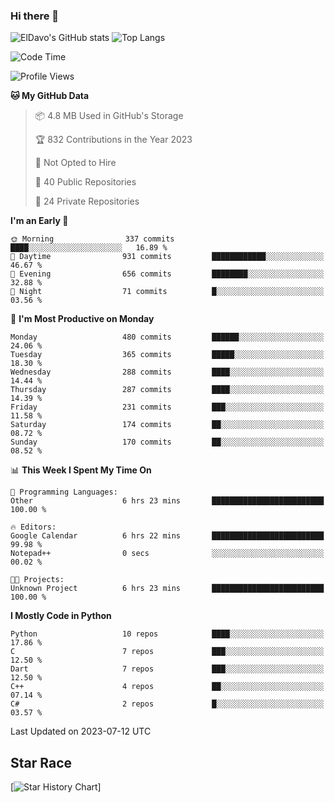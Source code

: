 ### Hi there 👋
![ElDavo's GitHub stats](https://github-readme-stats.vercel.app/api?username=ElDavoo&show_icons=true&theme=chartreuse-dark)
![Top Langs](https://github-readme-stats.vercel.app/api/top-langs/?username=ElDavoo&theme=chartreuse-dark&layout=compact)

<!--START_SECTION:waka-->
![Code Time](http://img.shields.io/badge/Code%20Time-117%20hrs%2055%20mins-blue)

![Profile Views](http://img.shields.io/badge/Profile%20Views-3-blue)

**🐱 My GitHub Data** 

> 📦 4.8 MB Used in GitHub's Storage 
 > 
> 🏆 832 Contributions in the Year 2023
 > 
> 🚫 Not Opted to Hire
 > 
> 📜 40 Public Repositories 
 > 
> 🔑 24 Private Repositories 
 > 
**I'm an Early 🐤** 

```text
🌞 Morning                337 commits         ████░░░░░░░░░░░░░░░░░░░░░   16.89 % 
🌆 Daytime                931 commits         ████████████░░░░░░░░░░░░░   46.67 % 
🌃 Evening                656 commits         ████████░░░░░░░░░░░░░░░░░   32.88 % 
🌙 Night                  71 commits          █░░░░░░░░░░░░░░░░░░░░░░░░   03.56 % 
```
📅 **I'm Most Productive on Monday** 

```text
Monday                   480 commits         ██████░░░░░░░░░░░░░░░░░░░   24.06 % 
Tuesday                  365 commits         █████░░░░░░░░░░░░░░░░░░░░   18.30 % 
Wednesday                288 commits         ████░░░░░░░░░░░░░░░░░░░░░   14.44 % 
Thursday                 287 commits         ████░░░░░░░░░░░░░░░░░░░░░   14.39 % 
Friday                   231 commits         ███░░░░░░░░░░░░░░░░░░░░░░   11.58 % 
Saturday                 174 commits         ██░░░░░░░░░░░░░░░░░░░░░░░   08.72 % 
Sunday                   170 commits         ██░░░░░░░░░░░░░░░░░░░░░░░   08.52 % 
```


📊 **This Week I Spent My Time On** 

```text
💬 Programming Languages: 
Other                    6 hrs 23 mins       █████████████████████████   100.00 % 

🔥 Editors: 
Google Calendar          6 hrs 22 mins       █████████████████████████   99.98 % 
Notepad++                0 secs              ░░░░░░░░░░░░░░░░░░░░░░░░░   00.02 % 

🐱‍💻 Projects: 
Unknown Project          6 hrs 23 mins       █████████████████████████   100.00 % 
```

**I Mostly Code in Python** 

```text
Python                   10 repos            ████░░░░░░░░░░░░░░░░░░░░░   17.86 % 
C                        7 repos             ███░░░░░░░░░░░░░░░░░░░░░░   12.50 % 
Dart                     7 repos             ███░░░░░░░░░░░░░░░░░░░░░░   12.50 % 
C++                      4 repos             ██░░░░░░░░░░░░░░░░░░░░░░░   07.14 % 
C#                       2 repos             █░░░░░░░░░░░░░░░░░░░░░░░░   03.57 % 
```




 Last Updated on 2023-07-12 UTC
<!--END_SECTION:waka-->

## Star Race

[![Star History Chart](https://api.star-history.com/svg?repos=ElDavoo/WhatsApp-Crypt14-Crypt15-Decrypter,ElDavoo/TuringOS,EliteAndroidApps/WhatsApp-Crypt12-Decrypter,KnugiHK/Whatsapp-Chat-Exporter&type=Date)]

